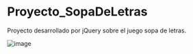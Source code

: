 # Proyecto_SopaDeLetras
Proyecto desarrollado por jQuery sobre el juego sopa de letras.


![image](https://user-images.githubusercontent.com/32484756/149996760-2c504a2e-9e31-4c83-a072-608101bca654.png)
